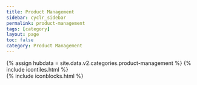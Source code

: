 ```yaml
---
title: Product Management
sidebar: cyclr_sidebar
permalink: product-management
tags: [category]
layout: page
toc: false
category: Product Management
---
```

{% assign hubdata = site.data.v2.categories.product-management %}
{% include icontiles.html %}	
{% include iconblocks.html %}	
